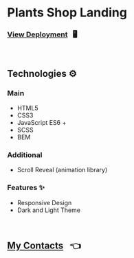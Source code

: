 # Plants Shop Landing

### [View Deployment](https://alexandrspevakov.github.io/plants-shop-landing/) &nbsp; 🖥️

<br/>

## Technologies ⚙️

### Main
  * HTML5
  * CSS3
  * JavaScript ES6 +
  * SCSS
  * BEM
  
### Additional
  * Scroll Reveal (animation library)
  
### Features ✨
  * Responsive Design
  * Dark and Light Theme
  
<br/>
  
## [My Contacts](https://github.com/AlexandrSpevakov#contact-me) &nbsp; 👈
